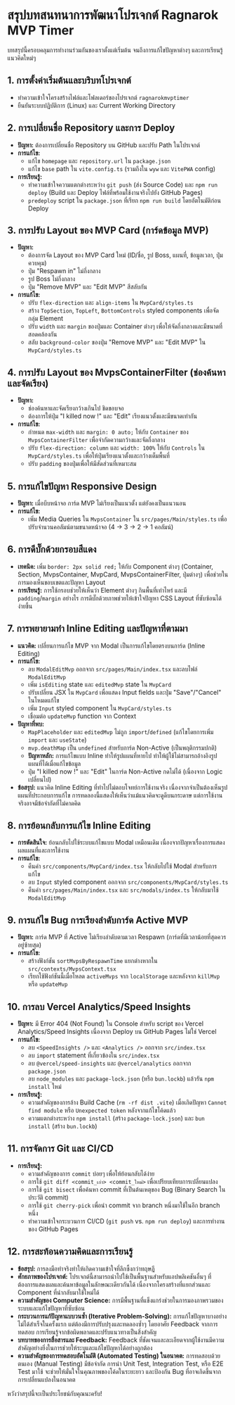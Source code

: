 # สรุปบทสนทนาการพัฒนาโปรเจกต์ Ragnarok MVP Timer

บทสรุปนี้ครอบคลุมการทำงานร่วมกันของเราตั้งแต่เริ่มต้น จนถึงการแก้ไขปัญหาต่างๆ และการเรียนรู้แนวคิดใหม่ๆ

## 1. การตั้งค่าเริ่มต้นและบริบทโปรเจกต์
- ทำความเข้าใจโครงสร้างไฟล์และโฟลเดอร์ของโปรเจกต์ `ragnarokmvptimer`
- ยืนยันระบบปฏิบัติการ (Linux) และ Current Working Directory

## 2. การเปลี่ยนชื่อ Repository และการ Deploy
- **ปัญหา:** ต้องการเปลี่ยนชื่อ Repository บน GitHub และปรับ Path ในโปรเจกต์
- **การแก้ไข:**
    - แก้ไข `homepage` และ `repository.url` ใน `package.json`
    - แก้ไข `base` path ใน `vite.config.ts` (รวมถึงใน `wyw` และ `VitePWA` config)
- **การเรียนรู้:**
    - ทำความเข้าใจความแตกต่างระหว่าง `git push` (ส่ง Source Code) และ `npm run deploy` (Build และ Deploy ไฟล์ที่พร้อมใช้งานจริงไปยัง GitHub Pages)
    - `predeploy` script ใน `package.json` ที่เรียก `npm run build` โดยอัตโนมัติก่อน Deploy

## 3. การปรับ Layout ของ MVP Card (การ์ดข้อมูล MVP)
- **ปัญหา:**
    - ต้องการจัด Layout ของ MVP Card ใหม่ (ID/ชื่อ, รูป Boss, แผนที่, ข้อมูลเวลา, ปุ่มควบคุม)
    - ปุ่ม "Respawn in" ไม่กึ่งกลาง
    - รูป Boss ไม่กึ่งกลาง
    - ปุ่ม "Remove MVP" และ "Edit MVP" สีสลับกัน
- **การแก้ไข:**
    - ปรับ `flex-direction` และ `align-items` ใน `MvpCard/styles.ts`
    - สร้าง `TopSection`, `TopLeft`, `BottomControls` styled components เพื่อจัดกลุ่ม Element
    - ปรับ `width` และ `margin` ของปุ่มและ Container ต่างๆ เพื่อให้จัดกึ่งกลางและมีขนาดที่สอดคล้องกัน
    - สลับ `background-color` ของปุ่ม "Remove MVP" และ "Edit MVP" ใน `MvpCard/styles.ts`

## 4. การปรับ Layout ของ MvpsContainerFilter (ช่องค้นหาและจัดเรียง)
- **ปัญหา:**
    - ช่องค้นหาและจัดเรียงกว้างเกินไป ชิดขอบจอ
    - ต้องการให้ปุ่ม "I killed now !" และ "Edit" เรียงแนวตั้งและมีขนาดเท่ากัน
- **การแก้ไข:**
    - กำหนด `max-width` และ `margin: 0 auto;` ให้กับ `Container` ของ `MvpsContainerFilter` เพื่อจำกัดความกว้างและจัดกึ่งกลาง
    - ปรับ `flex-direction: column` และ `width: 100%` ให้กับ `Controls` ใน `MvpCard/styles.ts` เพื่อให้ปุ่มเรียงแนวตั้งและกว้างเต็มพื้นที่
    - ปรับ `padding` ของปุ่มเพื่อให้มีสัดส่วนที่เหมาะสม

## 5. การแก้ไขปัญหา Responsive Design
- **ปัญหา:** เมื่อบีบหน้าจอ การ์ด MVP ไม่เรียงเป็นแนวตั้ง แต่ยังคงเป็นแนวนอน
- **การแก้ไข:**
    - เพิ่ม Media Queries ใน `MvpsContainer` ใน `src/pages/Main/styles.ts` เพื่อปรับจำนวนคอลัมน์ตามขนาดหน้าจอ (4 -> 3 -> 2 -> 1 คอลัมน์)

## 6. การดีบั๊กด้วยกรอบสีแดง
- **เทคนิค:** เพิ่ม `border: 2px solid red;` ให้กับ Component ต่างๆ (Container, Section, MvpsContainer, MvpCard, MvpsContainerFilter, ปุ่มต่างๆ) เพื่อช่วยในการมองเห็นขอบเขตและปัญหา Layout
- **การเรียนรู้:** การใช้กรอบช่วยให้เห็นว่า Element ต่างๆ กินพื้นที่เท่าไหร่ และมี `padding`/`margin` อย่างไร การดีบั๊กด้วยภาพช่วยให้เข้าใจปัญหา CSS Layout ที่ซับซ้อนได้ง่ายขึ้น

## 7. การพยายามทำ Inline Editing และปัญหาที่ตามมา
- **แนวคิด:** เปลี่ยนการแก้ไข MVP จาก Modal เป็นการแก้ไขโดยตรงบนการ์ด (Inline Editing)
- **การแก้ไข:**
    - ลบ `ModalEditMvp` ออกจาก `src/pages/Main/index.tsx` และลบไฟล์ `ModalEditMvp`
    - เพิ่ม `isEditing` state และ `editedMvp` state ใน `MvpCard`
    - ปรับเปลี่ยน JSX ใน `MvpCard` เพื่อแสดง Input fields และปุ่ม "Save"/"Cancel" ในโหมดแก้ไข
    - เพิ่ม `Input` styled component ใน `MvpCard/styles.ts`
    - เชื่อมต่อ `updateMvp` function จาก Context
- **ปัญหาที่พบ:**
    - `MapPlaceholder` และ `editedMvp` ไม่ถูก `import`/`defined` (แก้ไขโดยการเพิ่ม `import` และ `useState`)
    - `mvp.deathMap` เป็น `undefined` สำหรับการ์ด Non-Active (เป็นพฤติกรรมปกติ)
    - **ปัญหาหลัก:** การแก้ไขแบบ Inline ทำให้รูปแผนที่หายไป ทำให้ผู้ใช้ไม่สามารถอ้างอิงรูปแผนที่ได้เมื่อแก้ไขข้อมูล
    - ปุ่ม "I killed now !" และ "Edit" ในการ์ด Non-Active กดไม่ได้ (เนื่องจาก Logic เปลี่ยนไป)
- **ข้อสรุป:** แนวคิด Inline Editing ที่ทำไปไม่ตอบโจทย์การใช้งานจริง เนื่องจากจำเป็นต้องเห็นรูปแผนที่ประกอบการแก้ไข การทดลองนี้แสดงให้เห็นว่าแม้แนวคิดจะดูดีบนกระดาษ แต่การใช้งานจริงอาจมีข้อจำกัดที่ไม่คาดคิด

## 8. การย้อนกลับการแก้ไข Inline Editing
- **การตัดสินใจ:** ย้อนกลับไปใช้ระบบแก้ไขแบบ Modal เหมือนเดิม เนื่องจากปัญหาเรื่องการแสดงผลแผนที่และการใช้งาน
- **การแก้ไข:**
    - คืนค่า `src/components/MvpCard/index.tsx` ให้กลับไปใช้ Modal สำหรับการแก้ไข
    - ลบ `Input` styled component ออกจาก `src/components/MvpCard/styles.ts`
    - คืนค่า `src/pages/Main/index.tsx` และ `src/modals/index.ts` ให้กลับมาใช้ `ModalEditMvp`

## 9. การแก้ไข Bug การเรียงลำดับการ์ด Active MVP
- **ปัญหา:** การ์ด MVP ที่ Active ไม่เรียงลำดับตามเวลา Respawn (การ์ดที่มีเวลาน้อยที่สุดควรอยู่ซ้ายสุด)
- **การแก้ไข:**
    - สร้างฟังก์ชัน `sortMvpsByRespawnTime` แยกต่างหากใน `src/contexts/MvpsContext.tsx`
    - เรียกใช้ฟังก์ชันนี้เมื่อโหลด `activeMvps` จาก `localStorage` และหลังจาก `killMvp` หรือ `updateMvp`

## 10. การลบ Vercel Analytics/Speed Insights
- **ปัญหา:** มี Error 404 (Not Found) ใน Console สำหรับ script ของ Vercel Analytics/Speed Insights เนื่องจาก Deploy บน GitHub Pages ไม่ใช่ Vercel
- **การแก้ไข:**
    - ลบ `<SpeedInsights />` และ `<Analytics />` ออกจาก `src/index.tsx`
    - ลบ `import` statement ที่เกี่ยวข้องใน `src/index.tsx`
    - ลบ `@vercel/speed-insights` และ `@vercel/analytics` ออกจาก `package.json`
    - ลบ `node_modules` และ `package-lock.json` (หรือ `bun.lockb`) แล้วรัน `npm install` ใหม่
- **การเรียนรู้:**
    - ความสำคัญของการล้าง Build Cache (`rm -rf dist .vite`) เมื่อเกิดปัญหา `Cannot find module` หรือ `Unexpected token` หลังจากแก้ไขโค้ดแล้ว
    - ความแตกต่างระหว่าง `npm install` (สร้าง `package-lock.json`) และ `bun install` (สร้าง `bun.lockb`)

## 11. การจัดการ Git และ CI/CD
- **การเรียนรู้:**
    - ความสำคัญของการ `commit` บ่อยๆ เพื่อให้ย้อนกลับได้ง่าย
    - การใช้ `git diff <commit_เก่า> <commit_ใหม่>` เพื่อเปรียบเทียบการเปลี่ยนแปลง
    - การใช้ `git bisect` เพื่อค้นหา commit ที่เป็นต้นเหตุของ Bug (Binary Search ในประวัติ commit)
    - การใช้ `git cherry-pick` เพื่อนำ commit จาก branch หนึ่งมาใช้ในอีก branch หนึ่ง
    - ทำความเข้าใจกระบวนการ CI/CD (`git push` vs. `npm run deploy`) และการทำงานของ GitHub Pages

## 12. การสะท้อนความคิดและการเรียนรู้
- **ข้อสรุป:** การลงมือทำจริงทำให้เกิดความเข้าใจที่ลึกซึ้งกว่าทฤษฎี
- **ศักยภาพของโปรเจกต์:** โปรเจกต์นี้สามารถนำไปใช้เป็นพื้นฐานสำหรับแอปพลิเคชันอื่นๆ ที่ต้องการแสดงผลและค้นหาข้อมูลในลักษณะเดียวกันได้ เนื่องจากโครงสร้างที่แยกส่วนและ Component ที่นำกลับมาใช้ใหม่ได้
- **ความสำคัญของ Computer Science:** การมีพื้นฐานที่แข็งแกร่งช่วยในการมองภาพรวมของระบบและแก้ไขปัญหาที่ซับซ้อน
- **กระบวนการแก้ปัญหาแบบวนซ้ำ (Iterative Problem-Solving):** การแก้ไขปัญหาบางอย่างไม่ได้สำเร็จในครั้งแรก แต่ต้องมีการปรับปรุงและทดลองซ้ำๆ โดยอาศัย Feedback จากการทดสอบ การเรียนรู้จากข้อผิดพลาดและปรับแนวทางเป็นสิ่งสำคัญ
- **บทบาทของการสื่อสารและ Feedback:** Feedback ที่ชัดเจนและละเอียดจากผู้ใช้งานมีความสำคัญอย่างยิ่งในการช่วยให้ระบุและแก้ไขปัญหาได้อย่างถูกต้อง
- **ความสำคัญของการทดสอบอัตโนมัติ (Automated Testing) ในอนาคต:** การทดสอบด้วยตนเอง (Manual Testing) มีข้อจำกัด การนำ Unit Test, Integration Test, หรือ E2E Test มาใช้ จะช่วยให้มั่นใจในคุณภาพของโค้ดในระยะยาว และป้องกัน Bug ที่อาจเกิดขึ้นจากการเปลี่ยนแปลงในอนาคต

หวังว่าสรุปนี้จะเป็นประโยชน์กับคุณนะครับ!